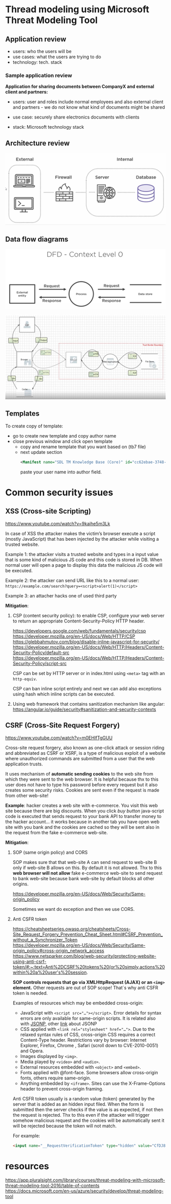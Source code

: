 # Thread modeling using Microsoft Threat Modeling Tool

## Application review

* users: who the users will be
* use cases: what the users are trying to do
* technology: tech. stack

### Sample application review

**Application for sharing documents between CompanyX and external client and partners:**

* users: user and roles include normal employees and also external client and partners - we do not know what kind of documents might be shared

* use case: securely share electronics documents with clients

* stack: Microsoft technology stack

## Architecture review 

![001-thread-modeling-arch-review.png](images/001-thread-modeling-arch-review.png)

## Data flow diagrams

![002-thread-modeling-dfd-level0.png](images/002-thread-modeling-dfd-level0.png)

![002-thread-modeling-dfd.png](images/002-thread-modeling-dfd.png)

## Templates

To create copy of template:

* go to create new template and copy author name
* close previous window and click open template
  * copy and rename template that you want based on (tb7 file)
  * next update section 
    ```xml
    <Manifest name="SDL TM Knowledge Base (Core)" id="cc62ebae-3748-431e-b1df-f4220dc9003f" version="4.1.0.11" author="TwC MSEC" />
    ```
    paste your user name into author field.

# Common security issues

## XSS (Cross-site Scripting)

https://www.youtube.com/watch?v=9kaihe5m3Lk

In case of XSS the attacker makes the victim’s browser execute a script (mostly JavaScript) that has been injected by the attacker while visiting a trusted website.

Example 1: the attacker visits a trusted website and types in a input value that is some kind of malicious JS code and this code is stored in DB. When normal user will open a page to display this data the malicious JS code will be executed.

Example 2: the attacker can send URL like this to a normal user: ```https://example.com/search?query=<script>alert(1)</script>```

Example 3: an attacher hacks one of used third party 

**Mitigation**: 

1. CSP (content security policy): to enable CSP, configure your web server to return an appropriate Content-Security-Policy HTTP header.   

   https://developers.google.com/web/fundamentals/security/csp   
   https://developer.mozilla.org/en-US/docs/Web/HTTP/CSP   
   https://glebbahmutov.com/blog/disable-inline-javascript-for-security/   
   https://developer.mozilla.org/en-US/docs/Web/HTTP/Headers/Content-Security-Policy/default-src   
   https://developer.mozilla.org/en-US/docs/Web/HTTP/Headers/Content-Security-Policy/script-src   

   CSP can be set by HTTP server or in index.html using ```<meta>``` tag with an ```http-equiv```.

   CSP can ban inline script entirely and next we can add also exceptions using hash which inline scripts can be executed.

2. Using web framework that contains sanitization mechanism like angular: https://angular.io/guide/security#sanitization-and-security-contexts


## CSRF (Cross-Site Request Forgery)

https://www.youtube.com/watch?v=m0EHlfTgGUU

Cross-site request forgery, also known as one-click attack or session riding and abbreviated as CSRF or XSRF, is a type of malicious exploit of a website where unauthorized commands are submitted from a user that the web application trusts.

It uses mechanism of **automatic sending cookies** to the web site from which they were sent to the web browser. It is helpful because thx to this user does not have to type his password before every request but it also creates some security risks. Cookies are sent even if the request is made from other web-site!

**Example**: hacker creates a web site with e-commerce. You visit this web site because there are big discounts. When you click _buy button_ java-script code is executed that sends request to your bank API to transfer money to the hacker account... it works because in another tab you have open web site with you bank and the cookies are cached so they will be sent also in the request from the fake e-commerce web-site.

**Mitigation**:

1. SOP (same origin policy) and CORS
   
   SOP makes sure that that web-site A can send request to web-site B only if web-site B allows on this. By default it is not allowed.
   Thx to this **web browser will not allow** fake e-commerce web-site to send request to bank web-site because bank web-site by default blocks all other origins.

   https://developer.mozilla.org/en-US/docs/Web/Security/Same-origin_policy

   Sometimes we want do exception and then we use CORS.


2. Anti CSFR token

   https://cheatsheetseries.owasp.org/cheatsheets/Cross-Site_Request_Forgery_Prevention_Cheat_Sheet.html#CSRF_Prevention_without_a_Synchronizer_Token   
   https://developer.mozilla.org/en-US/docs/Web/Security/Same-origin_policy#cross-origin_network_access   
   https://www.netsparker.com/blog/web-security/protecting-website-using-anti-csrf-token/#:~:text=Anti%2DCSRF%20tokens%20(or%20simply,actions%20within%20a%20user's%20session.   

   **SOP controls requests that go via XMLHttpRequest (AJAX) or an ```<img>``` element.** Other requests are out of SOP scope! That`s why anti CSFR token is needed.

   Examples of resources which may be embedded cross-origin:
   * JavaScript with ```<script src="…"></script>```. Error details for    syntax errors are only available for same-origin scripts.
   It is related also with [JSONP](https://stackoverflow.com/a/2067584), other [link](https://www.w3schools.com/js/js_json_jsonp.asp#:~:text=JSONP%20stands%20for%20JSON%20with,instead%20of%20the%20XMLHttpRequest%20object.) about JSONP
   * CSS applied with ```<link rel="stylesheet" href="…">```. Due to the relaxed syntax rules of CSS, cross-origin CSS requires a correct Content-Type header. Restrictions vary by browser: Internet Explorer, Firefox, Chrome , Safari (scroll down to CVE-2010-0051) and Opera.
   * Images displayed by ```<img>```.
   * Media played by ```<video>``` and ```<audio>```.
   * External resources embedded with ```<object>``` and ```<embed>```.
   * Fonts applied with @font-face. Some browsers allow cross-origin fonts, others require same-origin.
   * Anything embedded by ```<iframe>```. Sites can use the X-Frame-Options header to prevent cross-origin framing.

   Anti CSFR token usually is a random value (token) generated by the server that is added as an hidden input filed. When the form is submitted then the server checks if the value is as expected, if not then the request is rejected. Thx to this even if the attacker will trigger somehow malicious request and the cookies will be automatically sent it will be rejected because the token will not match.

   For example:

   ```html
   <input name="__RequestVerificationToken" type="hidden" value="CfDJ8OT7CYZ8-OhOpWnspncR1scq-_jBE8XvN9CgBlkuk6KDPiNjkOuHznwfkOqY5e8P13fAy4hMEhigTuhXw5UOaNqNwlypiM3D1R1rXyty2Eco-vs7qMAzzEEK3KC0_chjVzOcN9gXu9paO3KiEjTN-6E">
   ```

# resources
https://app.pluralsight.com/library/courses/threat-modeling-with-microsoft-threat-modeling-tool-2016/table-of-contents   
https://docs.microsoft.com/en-us/azure/security/develop/threat-modeling-tool   
